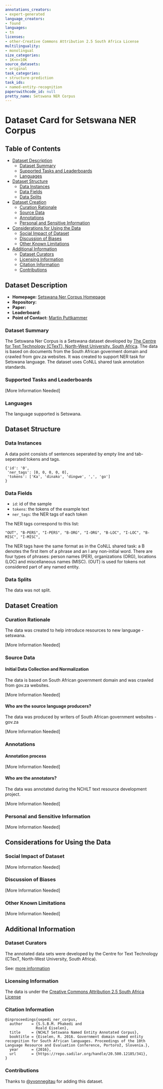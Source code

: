 ```yaml
---
annotations_creators:
- expert-generated
language_creators:
- found
languages:
- tn
licenses:
- other-Creative Commons Attribution 2.5 South Africa License
multilinguality:
- monolingual
size_categories:
- 1K<n<10K
source_datasets:
- original
task_categories:
- structure-prediction
task_ids:
- named-entity-recognition
paperswithcode_id: null
pretty_name: Setswana NER Corpus
---
```


# Dataset Card for Setswana NER Corpus

## Table of Contents
- [Dataset Description](#dataset-description)
  - [Dataset Summary](#dataset-summary)
  - [Supported Tasks and Leaderboards](#supported-tasks-and-leaderboards)
  - [Languages](#languages)
- [Dataset Structure](#dataset-structure)
  - [Data Instances](#data-instances)
  - [Data Fields](#data-fields)
  - [Data Splits](#data-splits)
- [Dataset Creation](#dataset-creation)
  - [Curation Rationale](#curation-rationale)
  - [Source Data](#source-data)
  - [Annotations](#annotations)
  - [Personal and Sensitive Information](#personal-and-sensitive-information)
- [Considerations for Using the Data](#considerations-for-using-the-data)
  - [Social Impact of Dataset](#social-impact-of-dataset)
  - [Discussion of Biases](#discussion-of-biases)
  - [Other Known Limitations](#other-known-limitations)
- [Additional Information](#additional-information)
  - [Dataset Curators](#dataset-curators)
  - [Licensing Information](#licensing-information)
  - [Citation Information](#citation-information)
  - [Contributions](#contributions)

## Dataset Description

- **Homepage:** [Setswana Ner Corpus Homepage](https://repo.sadilar.org/handle/20.500.12185/319)
- **Repository:**
- **Paper:**
- **Leaderboard:**
- **Point of Contact:** [Martin Puttkammer](mailto:Martin.Puttkammer@nwu.ac.za)

### Dataset Summary

The Setswana Ner Corpus is a Setswana dataset developed by [The Centre for Text Technology (CTexT), North-West University, South Africa](http://humanities.nwu.ac.za/ctext). The data is based on documents from the South African goverment domain and crawled from gov.za websites. It was created to support NER task for Setswana language. The dataset uses CoNLL shared task annotation standards.

### Supported Tasks and Leaderboards

[More Information Needed]

### Languages

The language supported is Setswana.

## Dataset Structure

### Data Instances

A data point consists of sentences seperated by empty line and tab-seperated tokens and tags.
```
{'id': '0',
 'ner_tags': [0, 0, 0, 0, 0],
 'tokens': ['Ka', 'dinako', 'dingwe', ',', 'go']
}
```
### Data Fields

- `id`: id of the sample
- `tokens`: the tokens of the example text
- `ner_tags`: the NER tags of each token

The NER tags correspond to this list:
```
"OUT", "B-PERS", "I-PERS", "B-ORG", "I-ORG", "B-LOC", "I-LOC", "B-MISC", "I-MISC",
```
The NER tags have the same format as in the CoNLL shared task: a B denotes the first item of a phrase and an I any non-initial word. There are four types of phrases: person names (PER), organizations (ORG), locations (LOC) and miscellaneous names (MISC). (OUT) is used for tokens not considered part of any named entity.

### Data Splits

The data was not split.

## Dataset Creation

### Curation Rationale

The data was created to help introduce resources to new language - setswana.

[More Information Needed]

### Source Data

#### Initial Data Collection and Normalization

The data is based on South African government domain and was crawled from gov.za websites.

[More Information Needed]

#### Who are the source language producers?
The data was produced by writers of South African government websites - gov.za

[More Information Needed]

### Annotations

#### Annotation process

[More Information Needed]

#### Who are the annotators?

The data was annotated during the NCHLT text resource development project.

[More Information Needed]

### Personal and Sensitive Information

[More Information Needed]

## Considerations for Using the Data

### Social Impact of Dataset

[More Information Needed]

### Discussion of Biases

[More Information Needed]

### Other Known Limitations

[More Information Needed]

## Additional Information

### Dataset Curators

The annotated data sets were developed by the Centre for Text Technology (CTexT, North-West University, South Africa).

See: [more information](http://www.nwu.ac.za/ctext)

### Licensing Information

The data is under the [Creative Commons Attribution 2.5 South Africa License](http://creativecommons.org/licenses/by/2.5/za/legalcode)


### Citation Information

```
@inproceedings{sepedi_ner_corpus,
  author    = {S.S.B.M. Phakedi and
              Roald Eiselen},
  title     = {NCHLT Setswana Named Entity Annotated Corpus},
  booktitle = {Eiselen, R. 2016. Government domain named entity recognition for South African languages. Proceedings of the 10th      Language Resource and Evaluation Conference, Portorož, Slovenia.},
  year      = {2016},
  url       = {https://repo.sadilar.org/handle/20.500.12185/341},
}
```

### Contributions

Thanks to [@yvonnegitau](https://github.com/yvonnegitau) for adding this dataset.
